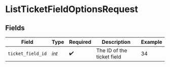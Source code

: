 # ListTicketFieldOptionsRequest


## Fields

| Field                      | Type                       | Required                   | Description                | Example                    |
| -------------------------- | -------------------------- | -------------------------- | -------------------------- | -------------------------- |
| `ticket_field_id`          | *int*                      | :heavy_check_mark:         | The ID of the ticket field | 34                         |
